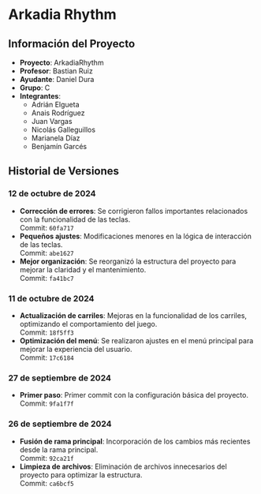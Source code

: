 # Arkadia Rhythm

## Información del Proyecto

- **Proyecto**: ArkadiaRhythm
- **Profesor**: Bastian Ruiz
- **Ayudante**: Daniel Dura
- **Grupo**: C
- **Integrantes**:
  - Adrián Elgueta
  - Anais Rodríguez
  - Juan Vargas
  - Nicolás Galleguillos
  - Marianela Díaz
  - Benjamín Garcés

## Historial de Versiones

### 12 de octubre de 2024
- **Corrección de errores**: Se corrigieron fallos importantes relacionados con la funcionalidad de las teclas.  
  Commit: `60fa717`
- **Pequeños ajustes**: Modificaciones menores en la lógica de interacción de las teclas.  
  Commit: `abe1627`
- **Mejor organización**: Se reorganizó la estructura del proyecto para mejorar la claridad y el mantenimiento.  
  Commit: `fa41bc7`

### 11 de octubre de 2024
- **Actualización de carriles**: Mejoras en la funcionalidad de los carriles, optimizando el comportamiento del juego.  
  Commit: `18f5ff3`
- **Optimización del menú**: Se realizaron ajustes en el menú principal para mejorar la experiencia del usuario.  
  Commit: `17c6184`

### 27 de septiembre de 2024
- **Primer paso**: Primer commit con la configuración básica del proyecto.  
  Commit: `9fa1f7f`

### 26 de septiembre de 2024
- **Fusión de rama principal**: Incorporación de los cambios más recientes desde la rama principal.  
  Commit: `92ca21f`
- **Limpieza de archivos**: Eliminación de archivos innecesarios del proyecto para optimizar la estructura.  
  Commit: `ca6bcf5`
